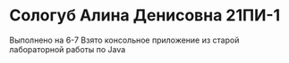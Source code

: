 # Сологуб Алина Денисовна 21ПИ-1
Выполнено на 6-7
Взято консольное приложение из старой лабораторной работы по Java
